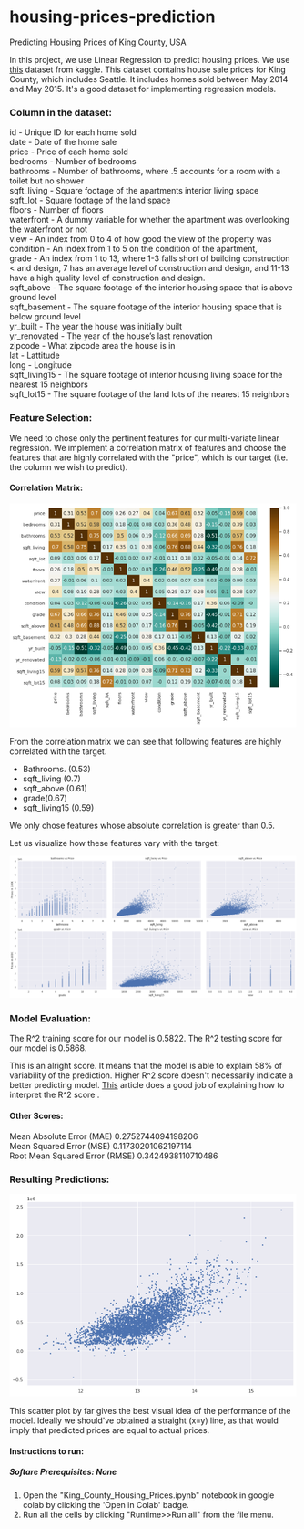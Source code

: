 # housing-prices-prediction
Predicting Housing Prices of King County, USA


In this project, we use Linear Regression to predict housing prices.
We use [this](https://www.kaggle.com/harlfoxem/housesalesprediction) dataset from kaggle. This dataset contains house sale prices for King County, which includes Seattle. It includes homes sold between May 2014 and May 2015. It's a good dataset for implementing regression models.

### Column in the dataset:  <BR>
id - Unique ID for each home sold <BR>
date - Date of the home sale <BR>
price - Price of each home sold <BR>
bedrooms - Number of bedrooms <BR>
bathrooms - Number of bathrooms, where .5 accounts for a room with a toilet but no shower <BR>
sqft_living - Square footage of the apartments interior living space <BR>
sqft_lot - Square footage of the land space <BR>
floors - Number of floors <BR>
waterfront - A dummy variable for whether the apartment was overlooking the waterfront or not <BR>
view - An index from 0 to 4 of how good the view of the property was <BR>
condition - An index from 1 to 5 on the condition of the apartment, <BR>
grade - An index from 1 to 13, where 1-3 falls short of building construction < and design, 7 has an average level of construction and design, and 11-13 have a high quality level of construction and design.<BR>
sqft_above - The square footage of the interior housing space that is above ground level <BR>
sqft_basement - The square footage of the interior housing space that is below ground level <BR>
yr_built - The year the house was initially built <BR>
yr_renovated - The year of the house’s last renovation <BR>
zipcode - What zipcode area the house is in <BR>
lat - Lattitude <BR>
long - Longitude <BR>
sqft_living15 - The square footage of interior housing living space for the nearest 15 neighbors <BR>
sqft_lot15 - The square footage of the land lots of the nearest 15 neighbors
  

### Feature Selection:
We need to chose only the pertinent features for our multi-variate linear regression. 
We implement a correlation matrix of features and choose the features that are highly correlated with the "price", which is our target (i.e. the column we wish to predict). 

#### Correlation Matrix: 
![Correlation Matrix](/images/correlation_matrix.png)

From the correlation matrix we can see that following features are highly correlated with the target. 

*   Bathrooms. (0.53)
*   sqft_living (0.7)
*   sqft_above (0.61)
*   grade(0.67)
*   sqft_living15 (0.59)

We only chose features whose absolute correlation is greater than 0.5.

Let us visualize how these features vary with the target:

![Features Visualization](/images/features_visualization.png)

### Model Evaluation:

The R^2 training score for our model is 0.5822.
The R^2 testing score for our model is 0.5868.

This is an alright score. It means that the model is able to explain 58% of variability of the prediction. 
Higher R^2 score doesn't necessarily indicate a better predicting model.
[This](https://statisticsbyjim.com/regression/interpret-r-squared-regression/) article does a good job of explaining how to interpret the R^2 score .

#### Other Scores:

Mean Absolute Error (MAE) 0.2752744094198206 <br>
Mean Squared Error (MSE) 0.11730201062197114 <br>
Root Mean Squared Error (RMSE) 0.3424938110710486 <br>

### Resulting Predictions:

![Predictions](/images/predictions.png)


This scatter plot by far gives the best visual idea of the performance of the model. Ideally we should've obtained a straight (x=y) line, as that would imply that predicted prices are equal to actual prices. 





#### Instructions to run:

##### Softare Prerequisites: None

1) Open the "King_County_Housing_Prices.ipynb" notebook in google colab by clicking the 'Open in Colab' badge. 
2) Run all the cells by clicking "Runtime>>Run all" from the file menu.




